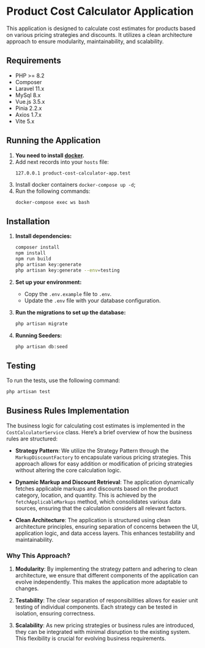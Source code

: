 # Product Cost Calculator Application

This application is designed to calculate cost estimates for products based on various pricing strategies and discounts.
It utilizes a clean architecture approach to ensure modularity, maintainability, and scalability.

## Requirements

- PHP >= 8.2
- Composer
- Laravel 11.x
- MySql 8.x
- Vue.js 3.5.x
- Pinia 2.2.x
- Axios 1.7.x
- Vite 5.x

## Running the Application

1. **You need to install [docker](https://www.docker.com/).**
2. Add next records into your `hosts` file:
   ```
   127.0.0.1 product-cost-calculator-app.test
   ```
3. Install docker containers `docker-compose up -d`;
4. Run the following commands:
   ```bash
   docker-compose exec ws bash
   ```

## Installation

1. **Install dependencies:**
   ```bash
   composer install
   npm install
   npm run build
   php artisan key:generate
   php artisan key:generate --env=testing
   ```

2. **Set up your environment:**
    - Copy the `.env.example` file to `.env`.
    - Update the `.env` file with your database configuration.

3. **Run the migrations to set up the database:**
   ```bash
   php artisan migrate
   ```

4. **Running Seeders:**
   ```bash
   php artisan db:seed
   ```

## Testing

To run the tests, use the following command:

```bash
php artisan test
```

## Business Rules Implementation

The business logic for calculating cost estimates is implemented in the `CostCalculatorService` class. Here’s a brief
overview of how the business rules are structured:

- **Strategy Pattern**: We utilize the Strategy Pattern through the `MarkupDiscountFactory` to encapsulate various
  pricing strategies. This approach allows for easy addition or modification of pricing strategies without altering the
  core calculation logic.

- **Dynamic Markup and Discount Retrieval**: The application dynamically fetches applicable markups and discounts based
  on the product category, location, and quantity. This is achieved by the `fetchApplicableMarkups` method, which
  consolidates various data sources, ensuring that the calculation considers all relevant factors.

- **Clean Architecture**: The application is structured using clean architecture principles, ensuring separation of
  concerns between the UI, application logic, and data access layers. This enhances testability and maintainability.

### Why This Approach?

1. **Modularity**: By implementing the strategy pattern and adhering to clean architecture, we ensure that different
   components of the application can evolve independently. This makes the application more adaptable to changes.

2. **Testability**: The clear separation of responsibilities allows for easier unit testing of individual components.
   Each strategy can be tested in isolation, ensuring correctness.

3. **Scalability**: As new pricing strategies or business rules are introduced, they can be integrated with minimal
   disruption to the existing system. This flexibility is crucial for evolving business requirements.


